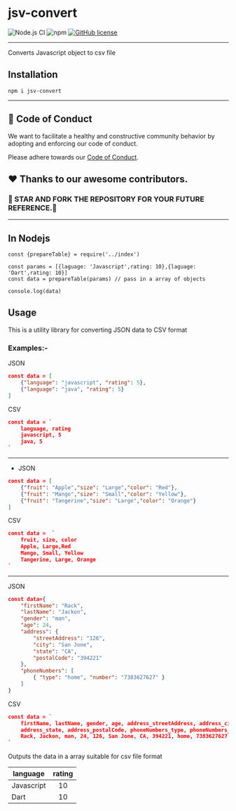# jsv-convert

![Node.js CI](https://github.com/Ninja-Developers/jsv-convert/workflows/Node.js%20CI/badge.svg?branch=master)
![npm](https://img.shields.io/npm/v/jsv-convert?style=plastic)
[![GitHub license](https://img.shields.io/github/license/Ninja-Developers/jsv-convert?style=plastic)](https://github.com/Ninja-Developers/jsv-convert/blob/master/LICENSE)


---
 Converts Javascript object to csv file

## Installation 
```
npm i jsv-convert
```
---

##  💼 Code of Conduct

We want to facilitate a healthy and constructive community behavior by adopting and enforcing our code of conduct.

Please adhere towards our [Code of Conduct](CODE_OF_CONDUCT.md).


## ❤️ Thanks to our awesome contributors.

### 🌟 STAR AND FORK THE REPOSITORY FOR YOUR FUTURE REFERENCE.🌟

---

## In Nodejs 
```
const {prepareTable} = require('../index')

const params = [{laguage: 'Javascript',rating: 10},{laguage: 'Dart',rating: 10}]
const data = prepareTable(params) // pass in a array of objects 

console.log(data)
```
## Usage
This is a utility library for converting JSON data to CSV format

### Examples:-
JSON
```json
const data = [
	{"language": "javascript", "rating": 5},
	{"language": "java", "rating": 5}
]
```
CSV
```json
const data = `
	language, rating
	javascript, 5
	java, 5
`
```
---
* JSON
```json
const data = [
	{"fruit": "Apple","size": "Large","color": "Red"},
	{"fruit": "Mango","size": "Small","color": "Yellow"},
	{"fruit": "Tangerine","size": "Large","color": "Orange"}
]
```
CSV
```json
const data =  ` 
	fruit, size, color
	Apple, Large,Red  
	Mango, Small, Yellow
	Tangerine, Large, Orange
`
```
---
JSON
```json
const data={
    "firstName": "Rack",
    "lastName": "Jackon",
    "gender": "man",
    "age": 24,
    "address": {
        "streetAddress": "126",
        "city": "San Jone",
        "state": "CA",
        "postalCode": "394221"
    },
    "phoneNumbers": [
        { "type": "home", "number": "7383627627" }
    ]
}
```
CSV
```json
const data = `
	firstName, lastName, gender, age, address_streetAddress, address_city, 
	address_state, address_postalCode, phoneNumbers_type, phoneNumbers_number
	Rack, Jackon, man, 24, 126, San Jone, CA, 394221, home, 7383627627
`
```
Outputs the data in a array suitable for csv file format 



| language      | rating        |
| ------------- |:-------------:|
| Javascript    | 10            |
| Dart          | 10            |
